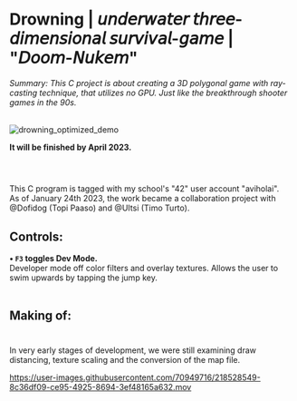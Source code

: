 # Drowning | 𝘶𝘯𝘥𝘦𝘳𝘸𝘢𝘵𝘦𝘳 𝘵𝘩𝘳𝘦𝘦-𝘥𝘪𝘮𝘦𝘯𝘴𝘪𝘰𝘯𝘢𝘭 𝘴𝘶𝘳𝘷𝘪𝘷𝘢𝘭-𝘨𝘢𝘮𝘦 | "𝘋𝘰𝘰𝘮-𝘕𝘶𝘬𝘦𝘮"
<i>Summary: This C project is about creating a 3D polygonal game with ray-casting technique, that utilizes no GPU. Just like the breakthrough shooter games in the 90s. </i><br><br> 

![drowning_optimized_demo](https://user-images.githubusercontent.com/70949716/225095125-ea451c08-9c18-4272-ac6b-9a13600a5af2.gif)


<b>It will be finished by April 2023.</b><br><br>
#

This C program is tagged with my school's "42" user account "aviholai". <br>
As of January 24th 2023, the work became a  collaboration project with @Dofidog (Topi Paaso) and @UItsi (Timo Turto).<br>

## Controls:
<b>• `F3` toggles Dev Mode.</b><br>
Developer mode off color filters and overlay textures. Allows the user to swim upwards by tapping the jump key.<br><br>

## Making of:
#
In very early stages of development, we were still examining draw distancing, texture scaling and the conversion of the map file.

https://user-images.githubusercontent.com/70949716/218528549-8c36df09-ce95-4925-8694-3ef48165a632.mov 

